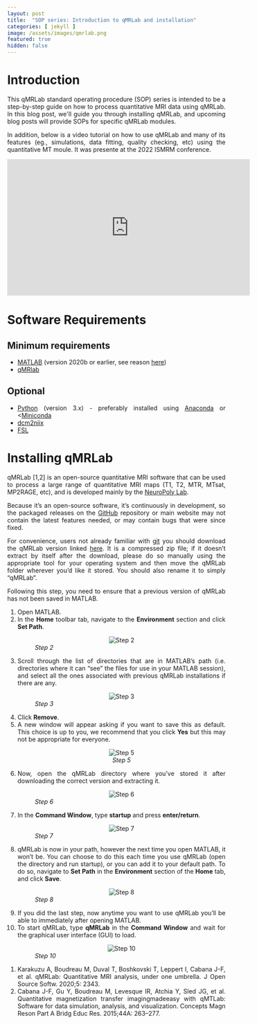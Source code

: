 ```yaml
---
layout: post
title:  "SOP series: Introduction to qMRLab and installation"
categories: [ jekyll ]
image: /assets/images/qmrlab.png
featured: true
hidden: false
---
```


<div style="text-align: justify"> 

<h1>Introduction</h1>

<p>

This qMRLab standard operating procedure (SOP) series is intended to be a step-by-step guide on how to process quantitative MRI data using qMRLab. In this blog post, we'll guide you through installing qMRLab, and upcoming blog posts will provide SOPs for specific qMRLab modules.

</p>

<p>
In addition, below is a video tutorial on how to use qMRLab and many of its features (eg., simulations, data fitting, quality checking, etc) using the quantitative MT moule. It was presente at the 2022 ISMRM conference.
</p>

<iframe width="560" height="315" src="https://www.youtube.com/embed/V3LMOTuwMs4?si=PCu_QiKMwt-3Zv1f" title="YouTube video player" frameborder="0" allow="accelerometer; autoplay; clipboard-write; encrypted-media; gyroscope; picture-in-picture; web-share" referrerpolicy="strict-origin-when-cross-origin" allowfullscreen></iframe>

<h1>Software Requirements</h1>

<h2>Minimum requirements</h2>
<ul>
    <li><a href="https://matlab.mathworks.com">MATLAB</a> (version 2020b or earlier, see reason <a href ="https://github.com/qMRLab/qMRLab/issues/419">here</a>)</li>
    <li><a href="https://github.com/qMRLab/qMRLab">qMRlab</a></li>
</ul>

<h2>Optional</h2>
<ul>
    <li><a href="https://www.python.org/">Python</a> (version 3.x) - preferably installed using <a href ="https://anaconda.org">Anaconda</a> or <<a href ="https://docs.anaconda.com/free/miniconda/index.html">Miniconda</a></li>
    <li><a href="https://www.nitrc.org/plugins/mwiki/index.php/dcm2nii:MainPage#Download">dcm2niix</a></li>
    <li><a href="https://fsl.fmrib.ox.ac.uk/fsl/fslwiki/FslInstallation">FSL</a></li>
</ul>


<h1>Installing qMRLab</h1>

<p>
qMRLab [1,2] is an open-source quantitative MRI software that can be used to process a large range of quantitative MRI maps (T1, T2, MTR, MTsat, MP2RAGE, etc), and is developed mainly by the <a href="http://neuro.polymtl.ca">NeuroPoly Lab</a>.
</p>

<p>
Because it’s an open-source software, it’s continuously in development, so the packaged releases on the <a href="https://github.com/">GitHub</a> repository or main website may not contain the latest features needed, or may contain bugs that were since fixed.
</p>

<p>
For convenience, users not already familiar with <a href="https://git-scm.com/">git</a> you should download the qMRLab version linked <a href="https://github.com/qMRLab/qMRLab/archive/refs/heads/master.zip">here</a>. It is a compressed zip file; if it doesn’t extract by itself after the download, please do so manually using the appropriate tool for your operating system and then move the qMRLab folder wherever you’d like it stored. You should also rename it to simply “qMRLab”.
</p>

<p>
Following this step, you need to ensure that a previous version of qMRLab has not been saved in MATLAB. 
</p>

<ol>
    <li>Open MATLAB.</li>
    <li>In the <b>Home</b> toolbar tab, navigate to the <b>Environment</b> section and click <b>Set Path</b>.
    <figure>
      <center> <img src="{{ site.baseurl }}/assets/images/qmtlab_sop_1.png" alt="Step 2"></center>
      <figcaption><i>Step 2</i></figcaption>
    </figure>
    </li>
    <li>Scroll through the list of directories that are in MATLAB’s path (i.e. directories where it can “see” the files for use in your MATLAB session), and select all the ones associated with previous qMRLab installations if there are any.
    <figure>
      <center> <img src="{{ site.baseurl }}/assets/images/qmrlab_sop_2.png" alt="Step 3"></center>
      <figcaption><i>Step 3</i></figcaption>
    </figure>
    </li>
    <li>Click <b>Remove</b>.</li>
    <li>A new window will appear asking if you want to save this as default. This choice is up to you, we recommend that you click <b>Yes</b> but this may not be appropriate for everyone.
    <figure>
      <center> <img src="{{ site.baseurl }}/assets/images/qmrlab_sop_3.png" alt="Step 5"></center>
      <center><figcaption><i>Step 5</i></figcaption></center>
    </figure>
    </li>
    <li>Now, open the qMRLab directory where you’ve stored it after downloading the correct version and extracting it.
    <figure>
      <center> <img src="{{ site.baseurl }}/assets/images/qmrlab_sop_4.png" alt="Step 6"></center>
      <figcaption><i>Step 6</i></figcaption>
    </figure>
    </li>
    <li>In the <b>Command Window</b>, type <b>startup</b> and press <b>enter/return</b>.
     <figure>
      <center> <img src="{{ site.baseurl }}/assets/images/qmrlab_sop_5.png" alt="Step 7"></center>
      <figcaption><i>Step 7</i></figcaption>
    </figure>   
    </li>
    <li>qMRLab is now in your path, however the next time you open MATLAB, it won’t be. You can choose to do this each time you use qMRLab (open the directory and run startup), or you can add it to your default path. To do so, navigate to <b>Set Path</b> in the <b>Environment</b> section of the <b>Home</b> tab, and click <b>Save</b>.
     <figure>
      <center> <img src="{{ site.baseurl }}/assets/images/qmrlab_sop_6.png" alt="Step 8"></center>
      <figcaption><i>Step 8</i></figcaption>
    </figure>  
    </li>
    <li>If you did the last step, now anytime you want to use qMRLab you’ll be able to immediately after opening MATLAB.</li>
    <li>To start qMRLab, type <b>qMRLab</b> in the <b>Command Window</b> and wait for the graphical user interface (GUI) to load.
     <figure>
      <center> <img src="{{ site.baseurl }}/assets/images/qmrlab_sop_7.png" alt="Step 10"></center>
      <figcaption><i>Step 10</i></figcaption>
    </figure>  
    </li>
</ol>

<ol>
    <li>Karakuzu A, Boudreau M, Duval T, Boshkovski T, Leppert I, Cabana J-F, et al. qMRLab: Quantitative MRI analysis, under one umbrella. J Open Source Softw. 2020;5: 2343.</li>
    <li>Cabana J-F, Gu Y, Boudreau M, Levesque IR, Atchia Y, Sled JG, et al. Quantitative magnetization transfer imagingmadeeasy with qMTLab: Software for data simulation, analysis, and visualization. Concepts Magn Reson Part A Bridg Educ Res. 2015;44A: 263–277.</li>
</ol>

</div> 
